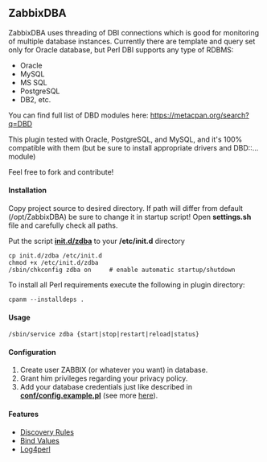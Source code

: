 ## ZabbixDBA
ZabbixDBA uses threading of DBI connections which is good for monitoring of multiple database instances.
Currently there are template and query set only for Oracle database, but Perl DBI supports any type of RDBMS:
- Oracle
- MySQL
- MS SQL
- PostgreSQL
- DB2, etc.
  
You can find full list of DBD modules here: https://metacpan.org/search?q=DBD

This plugin tested with Oracle, PostgreSQL, and MySQL, and it's 100% compatible with them (but be sure to install appropriate drivers and DBD::... module)

Feel free to fork and contribute!
  
#### Installation
Copy project source to desired directory.
If path will differ from default (/opt/ZabbixDBA) be sure to change it in startup script!
Open **settings.sh** file and carefully check all paths.
  
Put the script **[init.d/zdba](init.d/zdba)** to your **/etc/init.d** directory
```
cp init.d/zdba /etc/init.d
chmod +x /etc/init.d/zdba
/sbin/chkconfig zdba on     # enable automatic startup/shutdown
```
  
To install all Perl requirements execute the following in plugin directory:
```
cpanm --installdeps .
```
  
#### Usage
```
/sbin/service zdba {start|stop|restart|reload|status}
```
  
#### Configuration
1. Create user ZABBIX (or whatever you want) in database.
2. Grant him privileges regarding your privacy policy.
3. Add your database credentials just like described in **[conf/config.example.pl](conf/config.example.pl)** (see more [here](docs/Configuration.md)).

#### Features

- [Discovery Rules](docs/DiscoveryRules.md)
- [Bind Values](https://metacpan.org/pod/DBI#Placeholders-and-Bind-Values)
- [Log4perl](https://metacpan.org/pod/Log::Log4perl)
